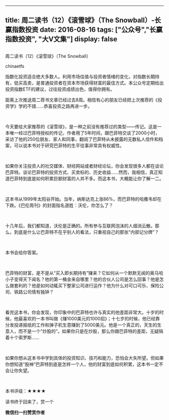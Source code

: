 
---
title:  周二读书（12）《滚雪球》（The Snowball）-长赢指数投资
date: 2016-08-16
tags: ["公众号","长赢指数投资", "大V文集"]
display: false
---


## 



周二读书（12）《滚雪球》（The Snowball）




chinaetfs




指数化投资适合绝大多数人。利用市场估值与投资者情绪的变化，对指数长期持有，低买高卖，是普通投资者在资本市场获得财富的最佳方式。本公众号定期给出投资指数ETF的建议，过往投资成绩出色，值得你拥有。


距离上次推送周二荐书文章已经过去8周。相信有心的朋友已经把上次推荐的《投资学》学的不错……恭喜投资之路再进一步。

&nbsp;

今天要给大家推荐的《滚雪球》，是一种之前没有推荐过的类型——传记。这是一本唯一经过巴菲特授权的传记，作者用了5年时间，跟巴菲特交谈了2000小时，采访了他的250位朋友、家人和同事，翻阅了巴菲特从未披露的无数私人信件和档案，可以说本书对于研究巴菲特的生平往事非常具有权威性。

&nbsp;

如果你关注投资人的社交媒体、财经网站或者财经论坛，你会发现很多人都在谈论巴菲特。谈论巴菲特的投资方式、买卖标的、历史收益……然而，我相信，真正知道巴菲特到底是如何积累巨额财富的人并不多。而这本书，大概能让你了解一二。

&nbsp;

这本书从1999年太阳谷开始。当年，纳斯达克上涨86%，而巴菲特的哈撒韦却在下跌。《巴伦周刊》的封面指名道姓：沃伦，你怎么了？

&nbsp;

十几年后，我们都知道，沃伦是正确的。所有参与互联网泡沫的人烟消云散。那么，到底是什么让巴菲特不在乎别人的看法，只重视自己的那张“内部记分牌”？

&nbsp;

本书会给你答案。

&nbsp;

巴菲特的财富，是不是从“买入即长期持有”赚来？它如何从一个默默无闻的奥马哈小子变得天下闻名？他的第一桶金来自哪里？他的合伙人公司是怎么回事？他是怎么做套利的？他是如何动辄买下整家公司进行运作？他为什么对可口可乐、保险公司、铁路公司情有独钟？

&nbsp;

看完这本书，你会发现，你印象中的巴菲特也许与真实的他差距非常大。十岁的时候，他最喜欢的一本书叫做《赚1000美元的1000招》；十七岁的时候，他已经靠分发投递报纸的工作和弹子机生意赚到了5000美元。他是一个真正的，天生的生意人，而不是一个“炒股的”。如果你只是在炒股，那么你跟巴菲特的差距，无疑隔着十个索罗斯……

&nbsp;

如果你想从这本书中学到具体的投资知识、技巧和能力，恐怕会大失所望。但如果你想知道“股神”巴菲特到底是怎样一个人，他的财富到底如何积累，这本书一定不会让你失望。

&nbsp;

本书评级：★★★★



读书终于回来了，赏一个


**微信扫一扫赞赏作者**













